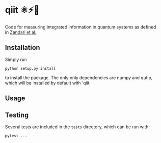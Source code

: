 # qiit ⚛️⚡🧠
Code for measuring integrated information in quantum systems as defined in [Zandari et al.](https://arxiv.org/abs/1806.01421)

## Installation
Simply run
```
python setup.py install
```
to install the package. The only only dependencies are numpy and qutip, which will be installed by default with `qiit 

## Usage

## Testing
Several tests are included in the `tests` directory, which can be run with:
```
pytest ...
```

